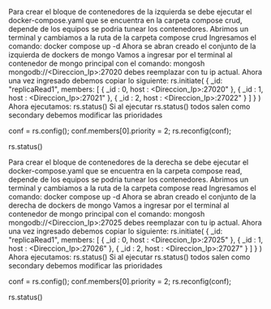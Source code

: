 Para crear el bloque de contenedores de la izquierda se debe ejecutar el docker-compose.yaml que se encuentra 
en la carpeta compose crud, depende de los equipos se podria tunear los contenedores.
Abrimos un terminal y cambiamos a la ruta de la carpeta compose crud
Ingresamos el comando: docker compose up -d 
Ahora se abran creado el conjunto de la izquierda de dockers de mongo
Vamos a ingresar por el terminal al contenedor de mongo principal con el comando:
mongosh mongodb://<Direccion_Ip>:27020
debes reemplazar con tu ip actual.
Ahora una vez ingresado debemos copiar lo siguiente:
rs.initiate(
  {
    _id: "replicaRead1",
    members: [
      { _id : 0, host : <Direccion_Ip>:27020" },
      { _id : 1, host : <Direccion_Ip>:27021" },
      { _id : 2, host : <Direccion_Ip>:27022" }
    ]
  }
)
Ahora ejecutamos: rs.status()
Si al ejecutar rs.status() todos salen como secondary debemos modificar las prioridades

conf = rs.config();
conf.members[0].priority = 2;
rs.reconfig(conf);

rs.status()

Para crear el bloque de contenedores de la derecha se debe ejecutar el docker-compose.yaml que se encuentra 
en la carpeta compose read, depende de los equipos se podria tunear los contenedores.
Abrimos un terminal y cambiamos a la ruta de la carpeta compose read
Ingresamos el comando: docker compose up -d 
Ahora se abran creado el conjunto de la derecha de dockers de mongo
Vamos a ingresar por el terminal al contenedor de mongo principal con el comando:
mongosh mongodb://<Direccion_Ip>:27025
debes reemplazar con tu ip actual.
Ahora una vez ingresado debemos copiar lo siguiente:
rs.initiate(
  {
    _id: "replicaRead1",
    members: [
      { _id : 0, host : <Direccion_Ip>:27025" },
      { _id : 1, host : <Direccion_Ip>:27026" },
      { _id : 2, host : <Direccion_Ip>:27027" }
    ]
  }
)
Ahora ejecutamos: rs.status()
Si al ejecutar rs.status() todos salen como secondary debemos modificar las prioridades

conf = rs.config();
conf.members[0].priority = 2;
rs.reconfig(conf);

rs.status()



